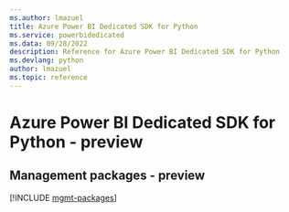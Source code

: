 ```yaml
---
ms.author: lmazuel
title: Azure Power BI Dedicated SDK for Python
ms.service: powerbidedicated
ms.data: 09/28/2022
description: Reference for Azure Power BI Dedicated SDK for Python
ms.devlang: python
author: lmazuel
ms.topic: reference
---
```

# Azure Power BI Dedicated SDK for Python - preview

## Management packages - preview
[!INCLUDE [mgmt-packages](power-bi-dedicated-mgmt-index.md)]